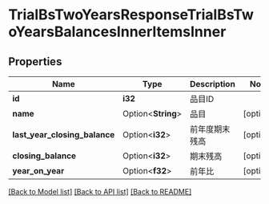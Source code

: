 # TrialBsTwoYearsResponseTrialBsTwoYearsBalancesInnerItemsInner

## Properties

Name | Type | Description | Notes
------------ | ------------- | ------------- | -------------
**id** | **i32** | 品目ID | 
**name** | Option<**String**> | 品目 | [optional]
**last_year_closing_balance** | Option<**i32**> | 前年度期末残高 | [optional]
**closing_balance** | Option<**i32**> | 期末残高 | [optional]
**year_on_year** | Option<**f32**> | 前年比 | [optional]

[[Back to Model list]](../README.md#documentation-for-models) [[Back to API list]](../README.md#documentation-for-api-endpoints) [[Back to README]](../README.md)


